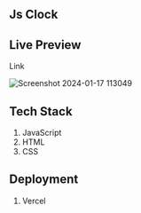 ## Js Clock

## Live Preview
<a src="https://clock-saurav.vercel.app/">Link</a>

![Screenshot 2024-01-17 113049](https://github.com/Saurav9284/Clock/assets/135011685/383a6b64-fc07-4a5c-838f-a4452168f9c4)

## Tech Stack
1) JavaScript
2) HTML
3) CSS

## Deployment
1) Vercel

